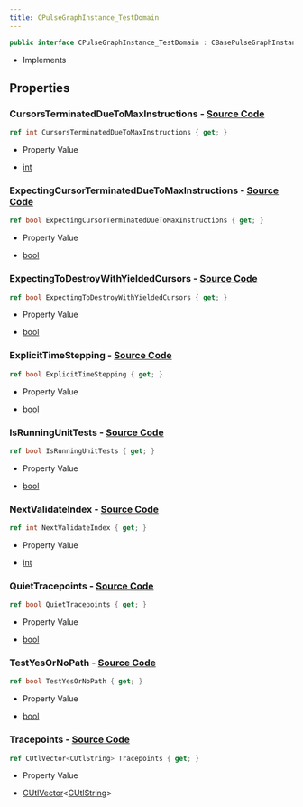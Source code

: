 ```yaml
---
title: CPulseGraphInstance_TestDomain
---
```


```csharp
public interface CPulseGraphInstance_TestDomain : CBasePulseGraphInstance, ISchemaClass<CBasePulseGraphInstance>, ISchemaClass<CPulseGraphInstance_TestDomain>, ISchemaField, ISchemaClass, INativeHandle
```

- Implements

## Properties

### **CursorsTerminatedDueToMaxInstructions** - [Source Code](https://github.com/swiftly-solution/swiftlys2/blob/main/managed/src/SwiftlyS2.Generated/Schemas/Interfaces/CPulseGraphInstance_TestDomain.cs#L26)

```csharp
ref int CursorsTerminatedDueToMaxInstructions { get; }
```

- Property Value

- [int](https://learn.microsoft.com/dotnet/api/system.int32)

### **ExpectingCursorTerminatedDueToMaxInstructions** - [Source Code](https://github.com/swiftly-solution/swiftlys2/blob/main/managed/src/SwiftlyS2.Generated/Schemas/Interfaces/CPulseGraphInstance_TestDomain.cs#L24)

```csharp
ref bool ExpectingCursorTerminatedDueToMaxInstructions { get; }
```

- Property Value

- [bool](https://learn.microsoft.com/dotnet/api/system.boolean)

### **ExpectingToDestroyWithYieldedCursors** - [Source Code](https://github.com/swiftly-solution/swiftlys2/blob/main/managed/src/SwiftlyS2.Generated/Schemas/Interfaces/CPulseGraphInstance_TestDomain.cs#L20)

```csharp
ref bool ExpectingToDestroyWithYieldedCursors { get; }
```

- Property Value

- [bool](https://learn.microsoft.com/dotnet/api/system.boolean)

### **ExplicitTimeStepping** - [Source Code](https://github.com/swiftly-solution/swiftlys2/blob/main/managed/src/SwiftlyS2.Generated/Schemas/Interfaces/CPulseGraphInstance_TestDomain.cs#L18)

```csharp
ref bool ExplicitTimeStepping { get; }
```

- Property Value

- [bool](https://learn.microsoft.com/dotnet/api/system.boolean)

### **IsRunningUnitTests** - [Source Code](https://github.com/swiftly-solution/swiftlys2/blob/main/managed/src/SwiftlyS2.Generated/Schemas/Interfaces/CPulseGraphInstance_TestDomain.cs#L16)

```csharp
ref bool IsRunningUnitTests { get; }
```

- Property Value

- [bool](https://learn.microsoft.com/dotnet/api/system.boolean)

### **NextValidateIndex** - [Source Code](https://github.com/swiftly-solution/swiftlys2/blob/main/managed/src/SwiftlyS2.Generated/Schemas/Interfaces/CPulseGraphInstance_TestDomain.cs#L28)

```csharp
ref int NextValidateIndex { get; }
```

- Property Value

- [int](https://learn.microsoft.com/dotnet/api/system.int32)

### **QuietTracepoints** - [Source Code](https://github.com/swiftly-solution/swiftlys2/blob/main/managed/src/SwiftlyS2.Generated/Schemas/Interfaces/CPulseGraphInstance_TestDomain.cs#L22)

```csharp
ref bool QuietTracepoints { get; }
```

- Property Value

- [bool](https://learn.microsoft.com/dotnet/api/system.boolean)

### **TestYesOrNoPath** - [Source Code](https://github.com/swiftly-solution/swiftlys2/blob/main/managed/src/SwiftlyS2.Generated/Schemas/Interfaces/CPulseGraphInstance_TestDomain.cs#L32)

```csharp
ref bool TestYesOrNoPath { get; }
```

- Property Value

- [bool](https://learn.microsoft.com/dotnet/api/system.boolean)

### **Tracepoints** - [Source Code](https://github.com/swiftly-solution/swiftlys2/blob/main/managed/src/SwiftlyS2.Generated/Schemas/Interfaces/CPulseGraphInstance_TestDomain.cs#L30)

```csharp
ref CUtlVector<CUtlString> Tracepoints { get; }
```

- Property Value

- [CUtlVector](/docs/api/-1)<[CUtlString](/docs/api/shared/natives/cutlstring)>

